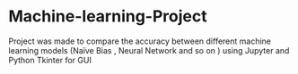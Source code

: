 # Machine-learning-Project
Project was made to compare the accuracy between different machine learning models (Naïve Bias , Neural Network and so on ) using Jupyter and Python Tkinter for GUI
